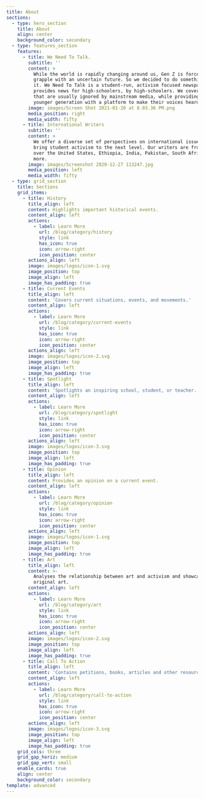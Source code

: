 ```yaml
---
title: About
sections:
  - type: hero_section
    title: About
    align: center
    background_color: secondary
  - type: features_section
    features:
      - title: We Need To Talk.
        subtitle: ''
        content: >
          While the world is rapidly changing around us, Gen Z is forced to
          grapple with an uncertain future. So we decided to do something about
          it. We Need To Talk is a student-run, activism focused newspaper, that
          provides news for high-schoolers, by high-schoolers. We cover topics
          that are usually ignored by mainstream media, while providing the
          younger generation with a platform to make their voices heard.
        image: images/Screen Shot 2021-01-20 at 8.03.36 PM.png
        media_position: right
        media_width: fifty
      - title: International Writers
        subtitle: ''
        content: >
          We offer a diverse set of perspectives on international issues, and
          bring student activism to the next level. Our writers are from all
          over the United States, Ethiopia, India, Pakistan, South Africa, and
          more. 
        image: images/Screenshot 2020-12-27 113247.jpg
        media_position: left
        media_width: fifty
  - type: grid_section
    title: Sections
    grid_items:
      - title: History
        title_align: left
        content: Highlights important historical events.
        content_align: left
        actions:
          - label: Learn More
            url: /blog/category/history
            style: link
            has_icon: true
            icon: arrow-right
            icon_position: center
        actions_align: left
        image: images/logos/icon-1.svg
        image_position: top
        image_align: left
        image_has_padding: true
      - title: Current Events
        title_align: left
        content: 'Covers current situations, events, and movements.'
        content_align: left
        actions:
          - label: Learn More
            url: /blog/category/current-events
            style: link
            has_icon: true
            icon: arrow-right
            icon_position: center
        actions_align: left
        image: images/logos/icon-2.svg
        image_position: top
        image_align: left
        image_has_padding: true
      - title: Spotlight
        title_align: left
        content: 'Spotlights an inspiring school, student, or teacher.'
        content_align: left
        actions:
          - label: Learn More
            url: /blog/category/spotlight
            style: link
            has_icon: true
            icon: arrow-right
            icon_position: center
        actions_align: left
        image: images/logos/icon-3.svg
        image_position: top
        image_align: left
        image_has_padding: true
      - title: Opinion
        title_align: left
        content: Provides an opinion on a current event.
        content_align: left
        actions:
          - label: Learn More
            url: /blog/category/opinion
            style: link
            has_icon: true
            icon: arrow-right
            icon_position: center
        actions_align: left
        image: images/logos/icon-1.svg
        image_position: top
        image_align: left
        image_has_padding: true
      - title: Art
        title_align: left
        content: >-
          Analyses the relationship between art and activism and showcases
          original art.
        content_align: left
        actions:
          - label: Learn More
            url: /blog/category/art
            style: link
            has_icon: true
            icon: arrow-right
            icon_position: center
        actions_align: left
        image: images/logos/icon-2.svg
        image_position: top
        image_align: left
        image_has_padding: true
      - title: Call To Action
        title_align: left
        content: 'Contains petitions, books, articles and other resources for readers.'
        content_align: left
        actions:
          - label: Learn More
            url: /blog/category/call-to-action
            style: link
            has_icon: true
            icon: arrow-right
            icon_position: center
        actions_align: left
        image: images/logos/icon-3.svg
        image_position: top
        image_align: left
        image_has_padding: true
    grid_cols: three
    grid_gap_horiz: medium
    grid_gap_vert: small
    enable_cards: true
    align: center
    background_color: secondary
template: advanced
---
```

